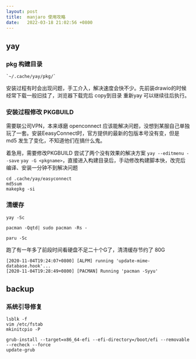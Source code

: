 ```yaml
---
layout: post
title:  manjaro 使用攻略
date:   2022-03-18 21:02:56 +0800
---
```


## yay ##

### pkg 构建目录 ###
   
    `~/.cache/yay/pkg/`
    
安装过程有时会出现问题，手工介入，解决速度会快不少。先前装drawio的时候经常下载一般旧挂了，浏览器下载完后 copy到目录 重新yay 可以继续往后执行。

### 安装过程修改 PKGBUILD ###

需要联公司VPN，本来琢磨 openconnect 应该能解决问题，没想到某服自己单独玩了一套。安装EeasyConnect时，官方提供的最新的包版本号没有变，但是 md5 发生了变化，不知道他们在搞什么鬼。

着急用，需要修改PKGBUILD 尝试了两个没有效果的解决方案 `yay --editmenu --save` `yay -G <pkgname>`，直接进入构建目录后，手动修改构建脚本快，改完后编译、安装一分钟不到解决问题

```shell
cd .cache/yay/easyconnect
md5sum 
makepkg -si
```
    

### 清缓存 ###
    
    yay -Sc
    
    pacman -Qqtd| sudo pacman -Rs -

    paru -Sc
    
跑了有一年多了前段时间看硬盘不足二十个G了，清清缓存节约了 80G
    
```log
[2020-11-04T19:24:07+0800] [ALPM] running 'update-mime-database.hook'...
[2020-11-04T19:28:49+0800] [PACMAN] Running 'pacman -Syyu'
```
    
## backup ##

### 系统引导修复 ###

```shell
lsblk -f
vim /etc/fstab
mkinitcpio -P

grub-install --target=x86_64-efi --efi-directory=/boot/efi --removable --recheck --force
update-grub
```

